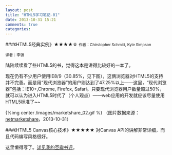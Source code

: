 ```yaml
---
layout: post
title: "HTML5学习笔记-01"
date: 2013-10-31 15:21
comments: true
categories: 
---
```

<!-- more --> 
###《HTML5经典实例》★★★★☆
<small>作者：Chirstopher Schmitt, Kyle Simpson</small>

<small>译者：李强</small>

陆陆续续看了些HTML5的书，觉得这本是讲得比较好的一本了。

现在仍有不少用户使用IE8/9（30.85%，见下图），这俩浏览器对HTML5的支持并不完善。而是用“现代浏览器”的用户则达到了47.25%以上——这里，“现代浏览器”包括：IE10+,Chrome, Firefox, Safari。只要现代浏览器用户数量超过50%，就可以认为进入HTML5时代了（个人观点）——web应用的开发就应该尽量使用HTML5标准了~~

{%img center /images/marketshare_02.gif %}
（图片数据来源：<a href="http://www.netmarketshare.com/">netmarketshare</a>，2013-10-31）

###《HTML5 Canvas核心技术》★★★★★
对Canvas API的讲解非常详细，而且代码编写风格很好。

这里懒得写了。<a href="http://book.douban.com/review/6304135/">详见我的豆瓣书评</a>。

